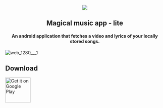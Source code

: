 <p align="center"><img src="https://user-images.githubusercontent.com/23453229/180805718-0242462d-d6c8-4696-95b5-5f23edc78456.png"></p> 
<h2 align="center"><b>Magical music app - lite</b></h2>
<h4 align="center">An android application that fetches a video and lyrics of your locally stored songs.</h4>


![web_1280___1](https://user-images.githubusercontent.com/23453229/180801107-c609ceec-4865-4e81-a1eb-c253c31fb293.png)

## Download

[<img src="https://play.google.com/intl/en_us/badges/images/generic/en_badge_web_generic.png" alt="Get it on Google Play" height="80">](https://play.google.com/store/apps/details?id=de.westnordost.streetcomplete)
